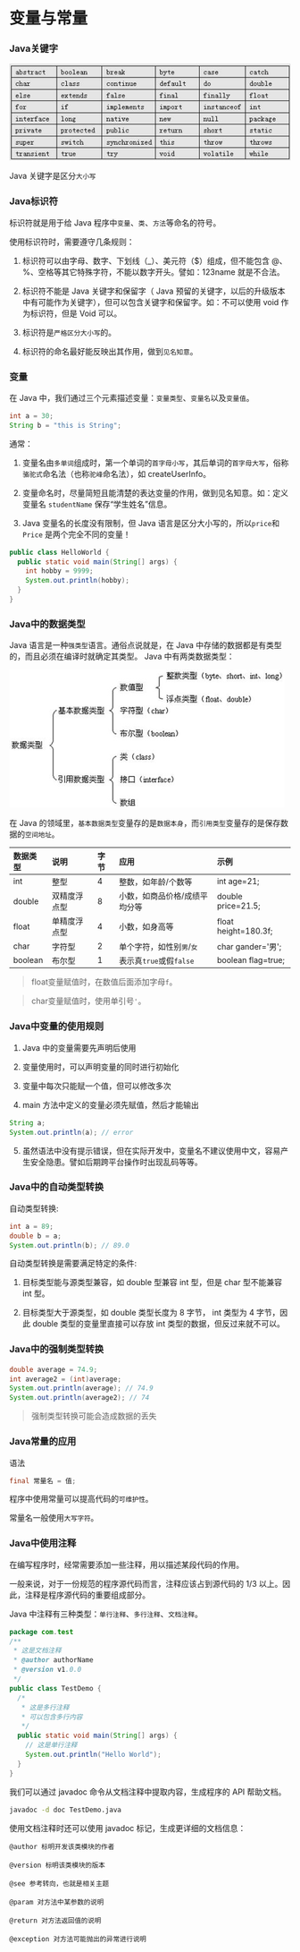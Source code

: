 # 变量与常量

### Java关键字

![Java关键字](img/keywords.jpg)

Java 关键字是区分`大小写`

### Java标识符

标识符就是用于给 Java 程序中`变量`、`类`、`方法`等命名的符号。

使用标识符时，需要遵守几条规则：

1. 标识符可以由字母、数字、下划线（_）、美元符（$）组成，但不能包含 @、%、空格等其它特殊字符，不能以数字开头。譬如：123name 就是不合法。

2. 标识符不能是 Java 关键字和保留字（ Java 预留的关键字，以后的升级版本中有可能作为关键字），但可以包含关键字和保留字。如：不可以使用 void 作为标识符，但是 Void 可以。

3. 标识符是`严格区分大小写`的。

4. 标识符的命名最好能反映出其作用，做到`见名知意`。

### 变量

在 Java 中，我们通过三个元素描述变量：`变量类型`、`变量名`以及`变量值`。

```java
int a = 30;
String b = "this is String";
```

通常：

1. 变量名由`多单词`组成时，第一个单词的`首字母小写`，其后单词的`首字母大写`，俗称`骆驼式`命名法（也称`驼峰`命名法），如 createUserInfo。

2. 变量命名时，尽量简短且能清楚的表达变量的作用，做到见名知意。如：定义变量名 `studentName` 保存“学生姓名”信息。

3. Java 变量名的长度没有限制，但 Java 语言是区分大小写的，所以`price`和`Price` 是两个完全不同的变量！

```java
public class HelloWorld {
  public static void main(String[] args) {
    int hobby = 9999;
    System.out.println(hobby);
  }
}
```

### Java中的数据类型

Java 语言是一种`强类型`语言。通俗点说就是，在 Java 中存储的数据都是有类型的，而且必须在编译时就确定其类型。 Java 中有两类数据类型：

![](img/data-type.jpg)

在 Java 的领域里，`基本数据类型`变量存的是`数据本身`，而`引用类型`变量存的是保存数据的`空间地址`。

|数据类型|说明|字节|应用|示例|
|:--|:--|:--|:--|:--|
|int|整型|4|整数，如年龄/个数等|int age=21;|
|double|双精度浮点型|8|小数，如商品价格/成绩平均分等|double price=21.5;|
|float|单精度浮点型|4|小数，如身高等|float height=180.3f;|
|char|字符型|2|单个字符，如性别`男`/`女`|char gander='男';|
|boolean|布尔型|1|表示真`true`或假`false`|boolean flag=true;|

> float变量赋值时，在数值后面添加字母`f`。

> char变量赋值时，使用单引号`'`。

### Java中变量的使用规则

1. Java 中的变量需要先声明后使用

2. 变量使用时，可以声明变量的同时进行初始化

3. 变量中每次只能赋一个值，但可以修改多次

4. main 方法中定义的变量必须先赋值，然后才能输出

```java
String a;
System.out.println(a); // error
```

5. 虽然语法中没有提示错误，但在实际开发中，变量名不建议使用中文，容易产生安全隐患。譬如后期跨平台操作时出现乱码等等。

### Java中的自动类型转换

自动类型转换:

```java
int a = 89;
double b = a;
System.out.println(b); // 89.0
```

自动类型转换是需要满足特定的条件:

1. 目标类型能与源类型兼容，如 double 型兼容 int 型，但是 char 型不能兼容 int 型。

2. 目标类型大于源类型，如 double 类型长度为 8 字节， int 类型为 4 字节，因此 double 类型的变量里直接可以存放 int 类型的数据，但反过来就不可以。

### Java中的强制类型转换

```java
double average = 74.9;
int average2 = (int)average;
System.out.println(average); // 74.9
System.out.println(average2); // 74
```

> 强制类型转换可能会造成数据的丢失

### Java常量的应用

语法

```java
final 常量名 = 值;
```

程序中使用常量可以提高代码的`可维护性`。

常量名一般使用`大写字符`。

### Java中使用注释

在编写程序时，经常需要添加一些注释，用以描述某段代码的作用。

一般来说，对于一份规范的程序源代码而言，注释应该占到源代码的 1/3 以上。因此，注释是程序源代码的重要组成部分。

Java 中注释有三种类型：`单行注释`、`多行注释`、`文档注释`。

```java
package com.test
/**
 * 这是文档注释
 * @author authorName
 * @version v1.0.0
 */
public class TestDemo {
  /*
   * 这是多行注释
   * 可以包含多行内容
   */
  public static void main(String[] args) {
    // 这是单行注释
    System.out.println("Hello World");
  }
}
```

我们可以通过 javadoc 命令从文档注释中提取内容，生成程序的 API 帮助文档。

```bash
javadoc -d doc TestDemo.java
```

使用文档注释时还可以使用 javadoc 标记，生成更详细的文档信息：

```
@author 标明开发该类模块的作者

@version 标明该类模块的版本

@see 参考转向，也就是相关主题

@param 对方法中某参数的说明

@return 对方法返回值的说明

@exception 对方法可能抛出的异常进行说明
```

